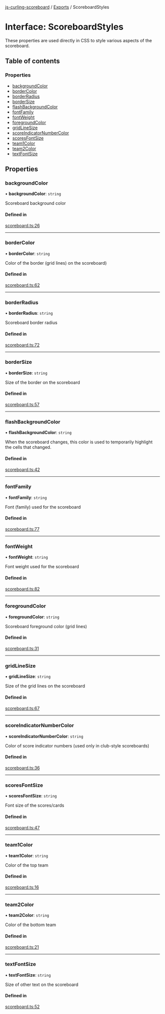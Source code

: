 [js-curling-scoreboard](../README.md) / [Exports](../modules.md) / ScoreboardStyles

# Interface: ScoreboardStyles

These properties are used directly in CSS to style various
aspects of the scoreboard.

## Table of contents

### Properties

- [backgroundColor](scoreboardstyles.md#backgroundcolor)
- [borderColor](scoreboardstyles.md#bordercolor)
- [borderRadius](scoreboardstyles.md#borderradius)
- [borderSize](scoreboardstyles.md#bordersize)
- [flashBackgroundColor](scoreboardstyles.md#flashbackgroundcolor)
- [fontFamily](scoreboardstyles.md#fontfamily)
- [fontWeight](scoreboardstyles.md#fontweight)
- [foregroundColor](scoreboardstyles.md#foregroundcolor)
- [gridLineSize](scoreboardstyles.md#gridlinesize)
- [scoreIndicatorNumberColor](scoreboardstyles.md#scoreindicatornumbercolor)
- [scoresFontSize](scoreboardstyles.md#scoresfontsize)
- [team1Color](scoreboardstyles.md#team1color)
- [team2Color](scoreboardstyles.md#team2color)
- [textFontSize](scoreboardstyles.md#textfontsize)

## Properties

### backgroundColor

• **backgroundColor**: `string`

Scoreboard background color

#### Defined in

[scoreboard.ts:26](https://github.com/trianglecurling/js-curling-scoreboard/blob/ed5ad77/scoreboard.ts#L26)

___

### borderColor

• **borderColor**: `string`

Color of the border (grid lines) on the scoreboard)

#### Defined in

[scoreboard.ts:62](https://github.com/trianglecurling/js-curling-scoreboard/blob/ed5ad77/scoreboard.ts#L62)

___

### borderRadius

• **borderRadius**: `string`

Scoreboard border radius

#### Defined in

[scoreboard.ts:72](https://github.com/trianglecurling/js-curling-scoreboard/blob/ed5ad77/scoreboard.ts#L72)

___

### borderSize

• **borderSize**: `string`

Size of the border on the scoreboard

#### Defined in

[scoreboard.ts:57](https://github.com/trianglecurling/js-curling-scoreboard/blob/ed5ad77/scoreboard.ts#L57)

___

### flashBackgroundColor

• **flashBackgroundColor**: `string`

When the scoreboard changes, this color is used to temporarily
highlight the cells that changed.

#### Defined in

[scoreboard.ts:42](https://github.com/trianglecurling/js-curling-scoreboard/blob/ed5ad77/scoreboard.ts#L42)

___

### fontFamily

• **fontFamily**: `string`

Font (family) used for the scoreboard

#### Defined in

[scoreboard.ts:77](https://github.com/trianglecurling/js-curling-scoreboard/blob/ed5ad77/scoreboard.ts#L77)

___

### fontWeight

• **fontWeight**: `string`

Font weight used for the scoreboard

#### Defined in

[scoreboard.ts:82](https://github.com/trianglecurling/js-curling-scoreboard/blob/ed5ad77/scoreboard.ts#L82)

___

### foregroundColor

• **foregroundColor**: `string`

Scoreboard foreground color (grid lines)

#### Defined in

[scoreboard.ts:31](https://github.com/trianglecurling/js-curling-scoreboard/blob/ed5ad77/scoreboard.ts#L31)

___

### gridLineSize

• **gridLineSize**: `string`

Size of the grid lines on the scoreboard

#### Defined in

[scoreboard.ts:67](https://github.com/trianglecurling/js-curling-scoreboard/blob/ed5ad77/scoreboard.ts#L67)

___

### scoreIndicatorNumberColor

• **scoreIndicatorNumberColor**: `string`

Color of score indicator numbers (used only in club-style scoreboards)

#### Defined in

[scoreboard.ts:36](https://github.com/trianglecurling/js-curling-scoreboard/blob/ed5ad77/scoreboard.ts#L36)

___

### scoresFontSize

• **scoresFontSize**: `string`

Font size of the scores/cards

#### Defined in

[scoreboard.ts:47](https://github.com/trianglecurling/js-curling-scoreboard/blob/ed5ad77/scoreboard.ts#L47)

___

### team1Color

• **team1Color**: `string`

Color of the top team

#### Defined in

[scoreboard.ts:16](https://github.com/trianglecurling/js-curling-scoreboard/blob/ed5ad77/scoreboard.ts#L16)

___

### team2Color

• **team2Color**: `string`

Color of the bottom team

#### Defined in

[scoreboard.ts:21](https://github.com/trianglecurling/js-curling-scoreboard/blob/ed5ad77/scoreboard.ts#L21)

___

### textFontSize

• **textFontSize**: `string`

Size of other text on the scoreboard

#### Defined in

[scoreboard.ts:52](https://github.com/trianglecurling/js-curling-scoreboard/blob/ed5ad77/scoreboard.ts#L52)
